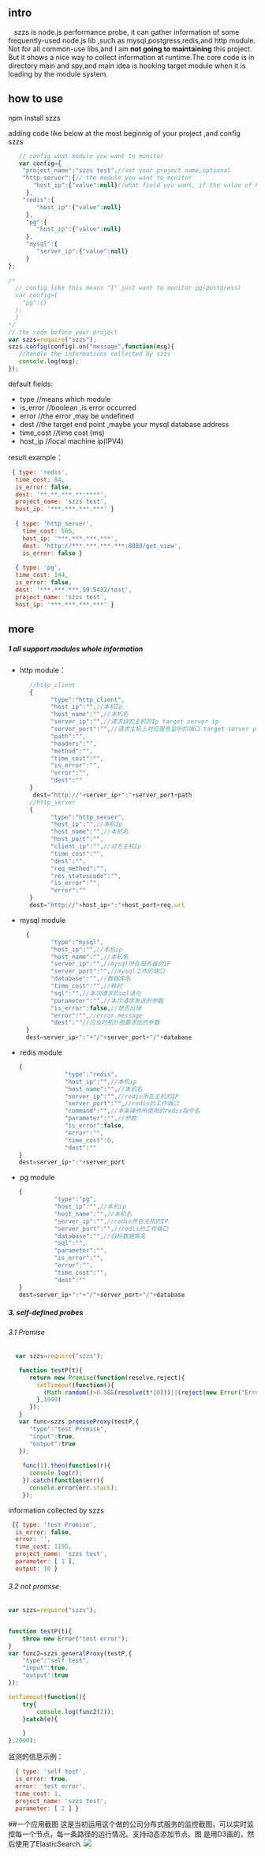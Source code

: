 ## intro
    szzs is node.js performance probe, it can gather information of some frequently-used node.js lib ,such as mysql,postgress,redis,and http module. Not for all common-use libs,and I am __not going to maintaining__ this project. But it shows a nice way to collect information at runtime.The core code is in directory main and spy,and main idea is hooking target module when it is loading by the module system.
  
## how to use
 npm install szzs
  
adding code like below at the most beginnig of your project ,and config szzs
```javascript
   // config what module you want to monitor
   var config={
    "project_name":"szzs test",//set your project name,optional 
    "http_server":{// the module you want to monitor
       "host_ip":{"value":null}//what field you want, if the value of key "key" is not null ,it will be the de default value
     },
    "redis":{
        "host_ip":{"value":null}
     },
     "pg":{
        "host_ip":{"value":null}
     },
     "mysql":{
        "server_ip":{"value":null}
     }
};
 
/*
  // config like this means "I" just want to monitor pg(postgress)
  var config={
    "pg":{}
  };
  }
*/
// the code before your project 
var szzs=require("szzs");
szzs.config(config).on("message",function(msg){
   //handle the informations collected by szzs
   console.log(msg);
});
```
default fields:

* type //means which  module
* is_error //boolean ,is error occurred
* error  //the error ,may be undefined
* dest //the target end point ,maybe your mysql database address
* time_cost //time cost (ms)
* host_ip //local machine ip(IPV4)


result example：
 
```javascript
 { type: 'redis',
  time_cost: 84,
  is_error: false,
  dest: '**.**.***.**:****',
  project_name: 'szzs test',
  host_ip: '***.***.***.***' }
  
  { type: 'http_server',
    time_cost: 566,
    host_ip: '***.***.***.***',
    dest: 'http://***.***.***.***:8080/get_view',
    is_error: false }
  
  { type: 'pg',
  time_cost: 144,
  is_error: false,
  dest: '***.***.***.59:5432/test',
  project_name: 'szzs test',
  host_ip: '***.***.***.***' }
```

 
## more

##### 1 all support modules whole information

* http module：
```javascript
      //http_client
      {
            "type":"http_client",
            "host_ip":"",//本机Ip
            "host_name":"",//本机名
            "server_ip":"",//请求目的主机的Ip target server ip
            "server_port":"",//请求主机上对应服务监听的端口 target server port
            "path":"",
            "headers":"",
            "method":"",
            "time_cost":"",
            "is_error":"",
            "error":"",
            "dest":""
      }
       dest="http://"+server_ip+":"+server_port+path
      //http_server
      {
            "type":"http_server",
            "host_ip":"",//本机Ip
            "host_name":"",//本机名
            "host_port":"",
            "client_ip":"",//对方主机Ip 
            "time_cost":"",
            "dest":"",
            "req_method":"",
            "res_statuscode":"",
            "is_error":"",
            "error":""
      }
      dest="http://"+host_ip+":"+host_port+req.url
```

* mysql module
```javascript
     {
            "type":"mysql",
            "host_ip":"",//本机ip
            "host_name":"",//本机名
            "server_ip":"",//mysql所在服务器的IP
            "server_port":"",//mysql工作的端口
            "database":"",//数据库名
            "time_cost":"",//耗时
            "sql":"",//本次请求的sql语句
            "parameter":"",//本次请求发送的参数
            "is_error":false,//是否出错
            "error":"",//error.message
            "dest":""//应当时拓扑图要求加的参数
     }
     dest=server_ip+":"+"/"+server_port+"/"+database
```

* redis module
```javascript
   {
                "type":"redis",
                "host_ip":"",//本机ip
                "host_name":"",//本机名
                "server_ip":"",//redis所在主机的IP
                "server_port":"",//redis的工作端口
                "command":"",//本条操作所使用的redis指令名
                "parameter":"",//参数
                "is_error":false,
                "error":"",
                "time_cost":0,
                "dest":""
   }
   dest=server_ip+":"+server_port
```

* pg module
```javascript
   {
             "type":"pg",
             "host_ip":"",//本机ip
             "host_name":"",//本机名
             "server_ip":"",//redis所在主机的IP
             "server_port":"",//redis的工作端口
             "database":"",//目标数据库名
             "sql":"",
             "parameter":"",
             "is_error":"",
             "error":"",
             "time_cost":"",
             "dest":""
   }
   dest=server_ip+":"+"/"+server_port+"/"+database
```
 
##### 3. self-defined probes

###### 3.1 Promise 
```javascript
  var szzs=require("szzs"); 

   function testP(t){
      return new Promise(function(resolve,reject){
        setTimeout(function(){
          (Math.random()>0.5&&(resolve(t*10)))||(reject(new Error("Error Occured!")))
        },1000)
      });
   }
   var func=szzs.promiseProxy(testP,{
      "type":"test Promise",
      "input":true,
      "output":true
   });
   
    func(1).then(function(r){
      console.log(r);
    }).catch(function(err){
      console.error(err.stack);
    });
```
 
 information collected by szzs 
```javascript
 {{ type: 'test Promise',
  is_error: false,
  error: '',
  time_cost: 1195,
  project_name: 'szzs test',
  parameter: [ 1 ],
  output: 10 }
```
###### 3.2 not promise
```javascript
var szzs=require("szzs");


function testP(t){
	throw new Error("test error");
}
var func2=szzs.generalProxy(testP,{
	"type":"self test",
	"input":true,
	"output":true
});

setTimeout(function(){
	try{
		console.log(func2(2));
	}catch(e){

	}
},2000);
```
监测的信息示例：
```javascript
  { type: 'self test',
  is_error: true,
  error: 'test error',
  time_cost: 1,
  project_name: 'szzs test',
  parameter: [ 2 ] }
```

##一个应用截图
这是当初运用这个做的公司分布式服务的监控截图，可以实时监控每一个节点，每一条路径的运行情况。支持动态添加节点。图
是用D3画的，然后使用了ElasticSearch.
![](https://github.com/yyrdl/SZZS/blob/master/img/demo.png)
